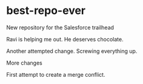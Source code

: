 # best-repo-ever
New repository for the Salesforce trailhead

Ravi is helping me out. He deserves chocolate.

Another attempted change. Screwing everything up.

More changes

First attempt to create a merge conflict.

